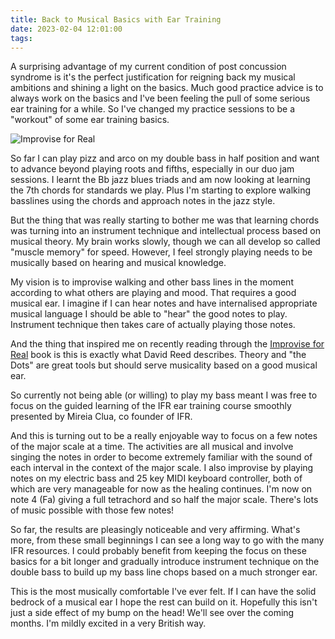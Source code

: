 ```yaml
---
title: Back to Musical Basics with Ear Training
date: 2023-02-04 12:01:00
tags:
---
```


A surprising advantage of my current condition of post concussion syndrome is it's the perfect justification for reigning back my musical ambitions and shining a light on the basics. Much good practice advice is to always work on the basics and I've been feeling the pull of some serious ear training for a while. So I've changed my practice sessions to be a "workout" of some ear training basics.

![Improvise for Real](/images/ear-workout.jpg)

So far I can play pizz and arco on my double bass in half position and want to advance beyond playing roots and fifths, especially in our duo jam sessions. I learnt the Bb jazz blues triads and am now looking at learning the 7th chords for standards we play. Plus I'm starting to explore walking basslines using the chords and approach notes in the jazz style.

But the thing that was really starting to bother me was that learning chords was turning into an instrument technique and intellectual process based on musical theory. My brain works slowly, though we can all develop so called "muscle memory" for speed. However, I feel strongly playing needs to be musically based on hearing and musical knowledge.

My vision is to improvise walking and other bass lines in the moment according to what others are playing and mood. That requires a good musical ear. I imagine if I can hear notes and have internalised appropriate musical language I should be able to "hear" the good notes to play. Instrument technique then takes care of actually playing those notes.

And the thing that inspired me on recently reading through the [Improvise for Real](https://improviseforreal.com/) book is this is exactly what David Reed describes. Theory and "the Dots" are great tools but should serve musicality based on a good musical ear.

So currently not being able (or willing) to play my bass meant I was free to focus on the guided learning of the IFR ear training course smoothly presented by Mireia Clua, co founder of IFR.

And this is turning out to be a really enjoyable way to focus on a few notes of the major scale at a time. The activities are all musical and involve singing the notes in order to become extremely familiar with the sound of each interval in the context of the major scale. I also improvise by playing notes on my electric bass and 25 key MIDI keyboard controller, both of which are very manageable for now as the healing continues. I'm now on note 4 (Fa) giving a full tetrachord and so half the major scale. There's lots of music possible with those few notes!

So far, the results are pleasingly noticeable and very affirming. What's more, from these small beginnings I can see a long way to go with the many IFR resources. I could probably benefit from keeping the focus on these basics for a bit longer and gradually introduce instrument technique on the double bass to build up my bass line chops based on a much stronger ear.

This is the most musically comfortable I've ever felt. If I can have the solid bedrock of a musical ear I hope the rest can build on it. Hopefully this isn't just a side effect of my bump on the head! We'll see over the coming months. I'm mildly excited in a very British way.